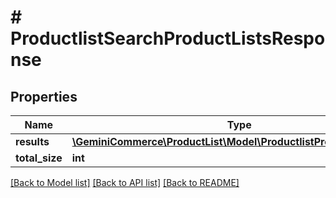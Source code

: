# # ProductlistSearchProductListsResponse


## Properties 


Name | Type | Description | Notes
------------ | ------------- | ------------- | -------------
**results**| [**\GeminiCommerce\ProductList\Model\ProductlistProductListEntity[]**](ProductlistProductListEntity.md) |   | [optional]
**total_size**| **int** |   | [optional]


[[Back to Model list]](../../README.md#models) [[Back to API list]](../../README.md#endpoints) [[Back to README]](../../README.md)

